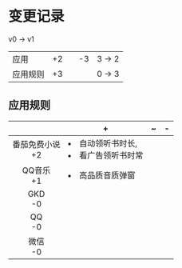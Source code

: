 # 变更记录

v0 -> v1

||||||
|-|:-:|:-:|:-:|:-:|
|应用|+2||-3|3 -> 2|
|应用规则|+3|||0 -> 3|

## 应用规则

||+|~|-|
|:-:|-|-|-|
|番茄免费小说<br>+2|<li>自动领听书时长,<li>看广告领听书时常|||
|QQ音乐<br>+1|<li>高品质音质弹窗|||
|GKD<br>-0||||
|QQ<br>-0||||
|微信<br>-0||||
